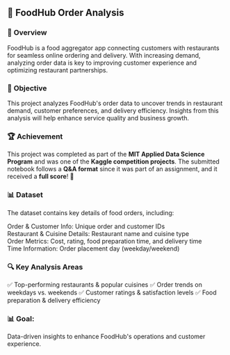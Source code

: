 ## 🍔 **FoodHub Order Analysis**

### 📌 **Overview**

FoodHub is a food aggregator app connecting customers with restaurants for seamless online ordering and delivery. With increasing demand, analyzing order data is key to improving customer experience and optimizing restaurant partnerships.

### 🎯 **Objective**

This project analyzes FoodHub's order data to uncover trends in restaurant demand, customer preferences, and delivery efficiency. Insights from this analysis will help enhance service quality and business growth.

### 🏆 **Achievement**
This project was completed as part of the **MIT Applied Data Science Program** and was one of the **Kaggle competition projects**. The submitted notebook follows a **Q&A format** since it was part of an assignment, and it received a **full score**! 🎉

### 📊 **Dataset**

The dataset contains key details of food orders, including:

Order & Customer Info: Unique order and customer IDs \
Restaurant & Cuisine Details: Restaurant name and cuisine type \
Order Metrics: Cost, rating, food preparation time, and delivery time \
Time Information: Order placement day (weekday/weekend)

### 🔍 **Key Analysis Areas**

✅ Top-performing restaurants & popular cuisines
✅ Order trends on weekdays vs. weekends
✅ Customer ratings & satisfaction levels
✅ Food preparation & delivery efficiency

### 📊 **Goal:** 

Data-driven insights to enhance FoodHub's operations and customer experience.
